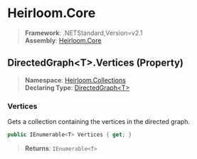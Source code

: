 # Heirloom.Core

> **Framework**: .NETStandard,Version=v2.1  
> **Assembly**: [Heirloom.Core][0]

## DirectedGraph\<T>.Vertices (Property)

> **Namespace**: [Heirloom.Collections][0]  
> **Declaring Type**: [DirectedGraph\<T>][1]

### Vertices

Gets a collection containing the vertices in the directed graph.

```cs
public IEnumerable<T> Vertices { get; }
```

> **Returns**: `IEnumerable<T>`

[0]: ../../../Heirloom.Core.md
[1]: ../DirectedGraph[T].md
